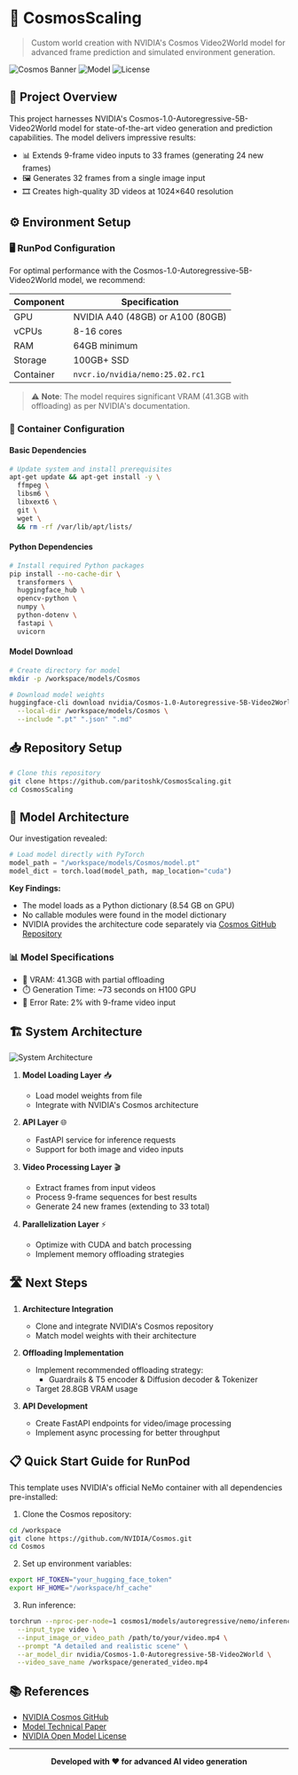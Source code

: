# 🌌 CosmosScaling

> Custom world creation with NVIDIA's Cosmos Video2World model for advanced frame prediction and simulated environment generation.

![Cosmos Banner](https://img.shields.io/badge/NVIDIA-Cosmos-76B900?style=for-the-badge&logo=nvidia&logoColor=white)
![Model](https://img.shields.io/badge/Model-5B%20Parameters-blue?style=for-the-badge)
![License](https://img.shields.io/badge/License-NVIDIA%20Open-orange?style=for-the-badge)

## 🚀 Project Overview

This project harnesses NVIDIA's Cosmos-1.0-Autoregressive-5B-Video2World model for state-of-the-art video generation and prediction capabilities. The model delivers impressive results:

- 📊 Extends 9-frame video inputs to 33 frames (generating 24 new frames)
- 🖼️ Generates 32 frames from a single image input
- 🎞️ Creates high-quality 3D videos at 1024×640 resolution

## ⚙️ Environment Setup

### 🖥️ RunPod Configuration

For optimal performance with the Cosmos-1.0-Autoregressive-5B-Video2World model, we recommend:

| Component | Specification |
|-----------|---------------|
| GPU | NVIDIA A40 (48GB) or A100 (80GB) |
| vCPUs | 8-16 cores |
| RAM | 64GB minimum |
| Storage | 100GB+ SSD |
| Container | `nvcr.io/nvidia/nemo:25.02.rc1` |

> ⚠️ **Note**: The model requires significant VRAM (41.3GB with offloading) as per NVIDIA's documentation.

### 🔧 Container Configuration

#### Basic Dependencies

```bash
# Update system and install prerequisites
apt-get update && apt-get install -y \
  ffmpeg \
  libsm6 \
  libxext6 \
  git \
  wget \
  && rm -rf /var/lib/apt/lists/
```

#### Python Dependencies

```bash
# Install required Python packages
pip install --no-cache-dir \
  transformers \
  huggingface_hub \
  opencv-python \
  numpy \
  python-dotenv \
  fastapi \
  uvicorn
```

#### Model Download

```bash
# Create directory for model
mkdir -p /workspace/models/Cosmos

# Download model weights
huggingface-cli download nvidia/Cosmos-1.0-Autoregressive-5B-Video2World \
  --local-dir /workspace/models/Cosmos \
  --include ".pt" ".json" ".md"
```

## 📥 Repository Setup

```bash
# Clone this repository
git clone https://github.com/paritoshk/CosmosScaling.git
cd CosmosScaling
```

## 🧠 Model Architecture

Our investigation revealed:

```python
# Load model directly with PyTorch
model_path = "/workspace/models/Cosmos/model.pt"
model_dict = torch.load(model_path, map_location="cuda")
```

**Key Findings:**
- The model loads as a Python dictionary (8.54 GB on GPU)
- No callable modules were found in the model dictionary
- NVIDIA provides the architecture code separately via [Cosmos GitHub Repository](https://github.com/NVIDIA/Cosmos)

### 📊 Model Specifications

- 🧠 VRAM: 41.3GB with partial offloading
- ⏱️ Generation Time: ~73 seconds on H100 GPU
- 🎯 Error Rate: 2% with 9-frame video input

## 🏗️ System Architecture

![System Architecture](https://img.shields.io/badge/Architecture-4--Layer-success?style=for-the-badge)

1. **Model Loading Layer** 📥
   - Load model weights from file
   - Integrate with NVIDIA's Cosmos architecture

2. **API Layer** 🌐
   - FastAPI service for inference requests
   - Support for both image and video inputs

3. **Video Processing Layer** 🎬
   - Extract frames from input videos
   - Process 9-frame sequences for best results
   - Generate 24 new frames (extending to 33 total)

4. **Parallelization Layer** ⚡
   - Optimize with CUDA and batch processing
   - Implement memory offloading strategies

## 🛣️ Next Steps

1. **Architecture Integration**
   - Clone and integrate NVIDIA's Cosmos repository
   - Match model weights with their architecture

2. **Offloading Implementation**
   - Implement recommended offloading strategy:
     - Guardrails & T5 encoder & Diffusion decoder & Tokenizer
   - Target 28.8GB VRAM usage

3. **API Development**
   - Create FastAPI endpoints for video/image processing
   - Implement async processing for better throughput

## 📋 Quick Start Guide for RunPod

This template uses NVIDIA's official NeMo container with all dependencies pre-installed:

1. Clone the Cosmos repository:

```bash
cd /workspace
git clone https://github.com/NVIDIA/Cosmos.git
cd Cosmos
```

2. Set up environment variables:

```bash
export HF_TOKEN="your_hugging_face_token"
export HF_HOME="/workspace/hf_cache"
```

3. Run inference:

```bash
torchrun --nproc-per-node=1 cosmos1/models/autoregressive/nemo/inference/video2world.py \
  --input_type video \
  --input_image_or_video_path /path/to/your/video.mp4 \
  --prompt "A detailed and realistic scene" \
  --ar_model_dir nvidia/Cosmos-1.0-Autoregressive-5B-Video2World \
  --video_save_name /workspace/generated_video.mp4
```

## 📚 References

- [NVIDIA Cosmos GitHub](https://github.com/NVIDIA/Cosmos)
- [Model Technical Paper](https://research.nvidia.com/publication/2025-01_cosmos-world-foundation-model-platform-physical-ai)
- [NVIDIA Open Model License](https://www.nvidia.com/en-us/agreements/enterprise-software/nvidia-open-model-license)

---

<p align="center">
  <b>Developed with ❤️ for advanced AI video generation</b>
</p>
